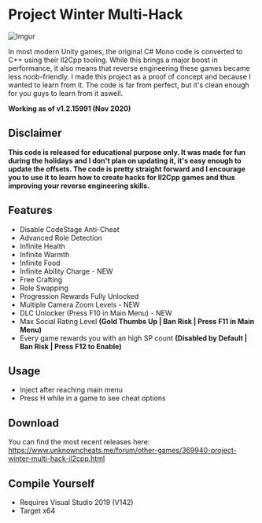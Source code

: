 # Project Winter Multi-Hack
![Imgur](https://i.imgur.com/ro1PB66.jpg)

In most modern Unity games, the original C# Mono code is converted to C++ using their Il2Cpp tooling. While this brings a major boost in performance, it also means that reverse engineering these games became less noob-friendly. I made this project as a proof of concept and because I wanted to learn from it. The code is far from perfect, but it's clean enough for you guys to learn from it aswell.

**Working as of v1.2.15991 (Nov 2020)**

## Disclaimer
**This code is released for educational purpose only. It was made for fun during the holidays and I don't plan on updating it, it's easy enough to update the offsets. The code is pretty straight forward and I encourage you to use it to learn how to create hacks for Il2Cpp games and thus improving your reverse engineering skills.**

## Features
* Disable CodeStage Anti-Cheat
* Advanced Role Detection
* Infinite Health
* Infinite Warmth
* Infinite Food
* Infinite Ability Charge - NEW
* Free Crafting
* Role Swapping
* Progression Rewards Fully Unlocked
* Multiple Camera Zoom Levels - NEW
* DLC Unlocker (Press F10 in Main Menu) - NEW
* Max Social Rating Level **(Gold Thumbs Up | Ban Risk | Press F11 in Main Menu)**
* Every game rewards you with an high SP count **(Disabled by Default | Ban Risk | Press F12 to Enable)**

## Usage
* Inject after reaching main menu
* Press H while in a game to see cheat options

## Download
You can find the most recent releases here:  
https://www.unknowncheats.me/forum/other-games/369940-project-winter-multi-hack-il2cpp.html

## Compile Yourself
- Requires Visual Studio 2019 (V142)
- Target x64
